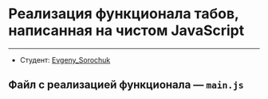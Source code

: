 # Реализация функционала табов, написанная на чистом JavaScript
---
* Студент: [Evgeny_Sorochuk](https://vk.com/id161031828)

## Файл с реализацией функционала — `main.js`
